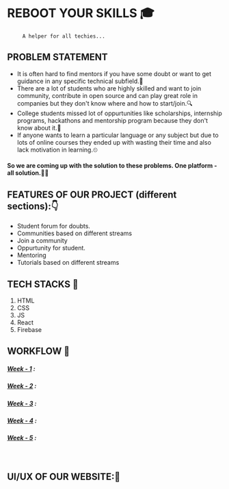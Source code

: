 # REBOOT YOUR SKILLS 🎓
         A helper for all techies...

## PROBLEM STATEMENT
- It is often hard to find mentors if you have some doubt or want to get guidance in any specific technical subfield.🤔
- There are a lot of students who are highly skilled and want to join community, contribute in open source and can play great role in companies but they don't know where and how to start/join.🔍
- College students missed lot of oppurtunities like scholarships, internship programs, hackathons and mentorship program because they don't know about it.📰
- If anyone wants to learn a particular language or any subject but due to lots of online courses they ended up with wasting their time and also lack motivation in learning.⏲

#### So we are coming up with the solution to these problems. One platform - all solution.👨‍💻

## FEATURES OF OUR PROJECT (different sections):👇

- Student forum for doubts.
- Communities based on different streams
- Join a community
- Oppurtunity for student.
- Mentoring
- Tutorials based on different streams

## TECH STACKS 🛒
1. HTML
2. CSS
3. JS
4. React
5. Firebase

## WORKFLOW 📃
##### [Week - 1](#) : 
##### [Week - 2](#) : 
##### [Week - 3](#) : 
##### [Week - 4](#) : 
##### [Week - 5](#) : 


<br>

## UI/UX OF OUR WEBSITE:🎨
